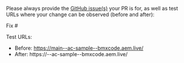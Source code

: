 Please always provide the [GitHub issue(s)](../issues) your PR is for, as well as test URLs where your change can be observed (before and after):

Fix #<gh-issue-id>

Test URLs:
- Before: https://main--ac-sample--bmxcode.aem.live/
- After: https://<branch>--ac-sample--bmxcode.aem.live/
